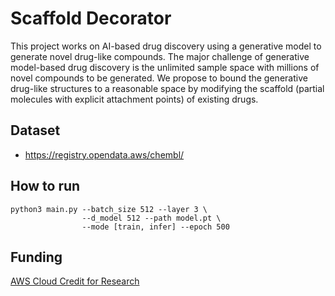 # Scaffold Decorator
This project works on AI-based drug discovery using a generative model to generate novel drug-like compounds. 
The major challenge of generative model-based drug discovery is the unlimited sample space with millions of novel compounds to be generated. 
We propose to bound the generative drug-like structures to a reasonable space by modifying the scaffold (partial molecules with explicit attachment points) of existing drugs. 

## Dataset
- https://registry.opendata.aws/chembl/
## How to run

```
python3 main.py --batch_size 512 --layer 3 \
                --d_model 512 --path model.pt \
                --mode [train, infer] --epoch 500
```

## Funding

[AWS Cloud Credit for Research](https://aws.amazon.com/government-education/research-and-technical-computing/cloud-credit-for-research/) 
